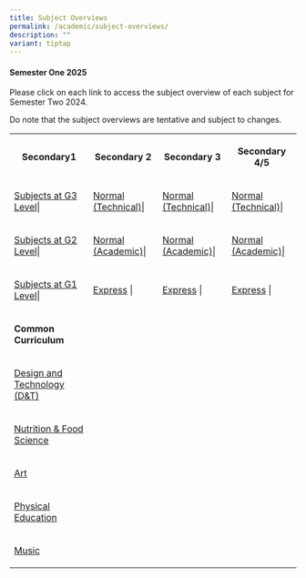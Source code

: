 ```yaml
---
title: Subject Overviews
permalink: /academic/subject-overviews/
description: ""
variant: tiptap
---
```

<h4><strong>Semester One 2025</strong></h4>
<p>Please click on each link to access the subject overview of each subject
for Semester Two 2024.</p>
<p>Do note that the subject overviews are tentative and subject to changes.</p>
<table style="minWidth: 100px">
<colgroup>
<col>
<col>
<col>
<col>
</colgroup>
<tbody>
<tr>
<th rowspan="1" colspan="1">
<p><strong>Secondary1</strong>
</p>
</th>
<th rowspan="1" colspan="1">
<p><strong>Secondary 2</strong>
</p>
</th>
<th rowspan="1" colspan="1">
<p><strong>Secondary 3</strong>
</p>
</th>
<th rowspan="1" colspan="1">
<p><strong>Secondary 4/5</strong>
</p>
</th>
</tr>
<tr>
<td rowspan="1" colspan="1">
<p><a href="https://drive.google.com/drive/folders/1L1ruBF6HrCls1yFRr5psLQjUXggNBZDI?usp=sharing" rel="noopener noreferrer nofollow" target="_blank">Subjects at G3 Level</a>|</p>
</td>
<td rowspan="1" colspan="1">
<p><a href="https://drive.google.com/drive/folders/1CbkOF-t-JkZwDSVdZB_UTrAFd-a0XoNz?usp=sharing" rel="noopener noreferrer nofollow" target="_blank">Normal (Technical)</a>|</p>
</td>
<td rowspan="1" colspan="1">
<p><a href="https://drive.google.com/drive/folders/1DhudA4K1AldOvJH5Sf8RuPNBHlscZ338?usp=drive_link" rel="noopener noreferrer nofollow" target="_blank">Normal (Technical)</a>|</p>
</td>
<td rowspan="1" colspan="1">
<p><a href="https://drive.google.com/drive/folders/1znEPDmOsZQDSvXOWMskN7Jry1FWTiS4p?usp=drive_link" rel="noopener noreferrer nofollow" target="_blank">Normal (Technical)</a>|</p>
</td>
</tr>
<tr>
<td rowspan="1" colspan="1">
<p><a href="https://drive.google.com/drive/folders/1cnotD845CsaW55muUpnnmuTwKKUrl4ua?usp=sharing" rel="noopener noreferrer nofollow" target="_blank">Subjects at G2 Level</a>|</p>
</td>
<td rowspan="1" colspan="1">
<p><a href="https://drive.google.com/drive/folders/18NNDGkrSj_JfYRGyKXdBRzcvSU6mmQ1E?usp=sharing" rel="noopener noreferrer nofollow" target="_blank">Normal (Academic)</a>|</p>
</td>
<td rowspan="1" colspan="1">
<p><a href="https://drive.google.com/drive/folders/1qz8PC8UfhBh1gBczTNfOxk0-JeLdpUKV?usp=drive_link" rel="noopener noreferrer nofollow" target="_blank">Normal (Academic)</a>|</p>
</td>
<td rowspan="1" colspan="1">
<p><a href="https://drive.google.com/drive/folders/16VJYvZ4OAFK0Aryatatz-9k5PT6OCJAT?usp=drive_link" rel="noopener noreferrer nofollow" target="_blank">Normal (Academic)</a>|</p>
</td>
</tr>
<tr>
<td rowspan="1" colspan="1">
<p><a href="https://drive.google.com/drive/folders/1M5QzYU8k4L8AJhDGpjTdhch-TBRWodjw?usp=sharing" rel="noopener noreferrer nofollow" target="_blank">Subjects at G1 Level</a>|</p>
</td>
<td rowspan="1" colspan="1">
<p><a href="https://drive.google.com/drive/folders/1igvxsgzl-1rt0Fa0vajyID14ABd6Ix9u?usp=sharing" rel="noopener noreferrer nofollow" target="_blank">Express</a> |</p>
</td>
<td rowspan="1" colspan="1">
<p><a href="https://drive.google.com/drive/folders/1YqlUdQE87eoKNYHa8Y5npspIp-sXZRSE?usp=drive_link" rel="noopener noreferrer nofollow" target="_blank">Express</a> |</p>
</td>
<td rowspan="1" colspan="1">
<p><a href="https://drive.google.com/drive/folders/1lHN1czXdhxzPFYArkjkJjKOe0klIoa7G?usp=drive_link" rel="noopener noreferrer nofollow" target="_blank">Express</a> |</p>
</td>
</tr>
<tr>
<td rowspan="1" colspan="1">
<p><strong>Common Curriculum</strong>
</p>
</td>
<td rowspan="1" colspan="1">
<p></p>
</td>
<td rowspan="1" colspan="1">
<p></p>
</td>
<td rowspan="1" colspan="1">
<p></p>
</td>
</tr>
<tr>
<td rowspan="1" colspan="1">
<p><a href="https://drive.google.com/drive/folders/194TgWXuEolSX9xhdB1WUhkLzM9xnnB77?usp=sharing" rel="noopener noreferrer nofollow" target="_blank">Design and Technology (D&amp;T)</a>
</p>
</td>
<td rowspan="1" colspan="1">
<p></p>
</td>
<td rowspan="1" colspan="1">
<p></p>
</td>
<td rowspan="1" colspan="1">
<p></p>
</td>
</tr>
<tr>
<td rowspan="1" colspan="1">
<p><a href="https://drive.google.com/drive/folders/1Djjo7iVpGpXoxZ_DxopwNSBZ-jdJIH8s?usp=sharing" rel="noopener noreferrer nofollow" target="_blank">Nutrition &amp; Food Science</a>
</p>
</td>
<td rowspan="1" colspan="1">
<p></p>
</td>
<td rowspan="1" colspan="1">
<p></p>
</td>
<td rowspan="1" colspan="1">
<p></p>
</td>
</tr>
<tr>
<td rowspan="1" colspan="1">
<p><a href="https://drive.google.com/drive/folders/16DApIY_SBj_YO4TPG8xeIw3y8F7lNpkU?usp=sharing" rel="noopener noreferrer nofollow" target="_blank">Art</a>
</p>
</td>
<td rowspan="1" colspan="1">
<p></p>
</td>
<td rowspan="1" colspan="1">
<p></p>
</td>
<td rowspan="1" colspan="1">
<p></p>
</td>
</tr>
<tr>
<td rowspan="1" colspan="1">
<p><a href="https://drive.google.com/drive/folders/1rzlKgk3waUkeFhkq6RLiuX0xYrOhQyD8?usp=sharing" rel="noopener noreferrer nofollow" target="_blank">Physical Education</a>
</p>
</td>
<td rowspan="1" colspan="1">
<p></p>
</td>
<td rowspan="1" colspan="1">
<p></p>
</td>
<td rowspan="1" colspan="1">
<p></p>
</td>
</tr>
<tr>
<td rowspan="1" colspan="1">
<p><a href="https://drive.google.com/drive/folders/1bU7RvvrW_O2CZqwxievxuYFh_Jwixerb?usp=sharing" rel="noopener noreferrer nofollow" target="_blank">Music</a>
</p>
</td>
<td rowspan="1" colspan="1">
<p></p>
</td>
<td rowspan="1" colspan="1">
<p></p>
</td>
<td rowspan="1" colspan="1">
<p></p>
</td>
</tr>
</tbody>
</table>
<p></p>